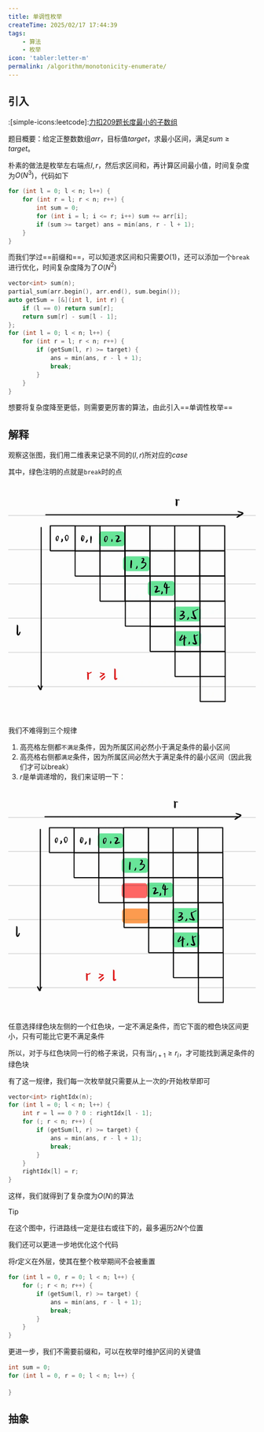 ```yaml
---
title: 单调性枚举
createTime: 2025/02/17 17:44:39
tags:
    - 算法
    - 枚举
icon: 'tabler:letter-m'
permalink: /algorithm/monotonicity-enumerate/
---
```


## 引入

:[simple-icons:leetcode]:[力扣209题长度最小的子数组](https://leetcode.cn/problems/minimum-size-subarray-sum/description/)

题目概要：给定正整数数组$arr$，目标值$target$，求最小区间，满足$sum \geq target$。

朴素的做法是枚举左右端点$l,r$，然后求区间和，再计算区间最小值，时间复杂度为$O(N^3)$，代码如下

```cpp
for (int l = 0; l < n; l++) {
    for (int r = l; r < n; r++) {
        int sum = 0;
        for (int i = l; i <= r; i++) sum += arr[i];
        if (sum >= target) ans = min(ans, r - l + 1);
    }
}
```

而我们学过==前缀和==，可以知道求区间和只需要$O(1)$，还可以添加一个`break`进行优化，时间复杂度降为了$O(N^2)$


```cpp
vector<int> sum(n);
partial_sum(arr.begin(), arr.end(), sum.begin());
auto getSum = [&](int l, int r) {
    if (l == 0) return sum[r];
    return sum[r] - sum[l - 1];
};
for (int l = 0; l < n; l++) {
    for (int r = l; r < n; r++) {
        if (getSum(l, r) >= target) {
            ans = min(ans, r - l + 1);
            break;
        }
    }
}
```

想要将复杂度降至更低，则需要更厉害的算法，由此引入==单调性枚举==

## 解释

观察这张图，我们用二维表来记录不同的$(l,r)$所对应的$case$

其中，绿色注明的点就是`break`时的点

![](img/0217-1.png)

我们不难得到三个规律

1. 高亮格左侧都`不满足`条件，因为所属区间必然小于满足条件的最小区间
2. 高亮格右侧都`满足`条件，因为所属区间必然大于满足条件的最小区间（因此我们才可以break）
3. $r$是单调递增的，我们来证明一下：

![](img/0217-2.png)


任意选择绿色块左侧的一个红色块，一定不满足条件，而它下面的橙色块区间更小，只有可能比它更不满足条件

所以，对于与红色块同一行的格子来说，只有当$r_{i+1} \geq r_i$，才可能找到满足条件的绿色块

有了这一规律，我们每一次枚举就只需要从上一次的$r$开始枚举即可

```cpp
vector<int> rightIdx(n);
for (int l = 0; l < n; l++) {
    int r = l == 0 ? 0 : rightIdx[l - 1];
    for (; r < n; r++) {
        if (getSum(l, r) >= target) {
            ans = min(ans, r - l + 1);
            break;
        }
    }
    rightIdx[l] = r;
}
```
这样，我们就得到了复杂度为$O(N)$的算法

> [!tip]
> 在这个图中，行进路线一定是往右或往下的，最多遍历$2N$个位置

我们还可以更进一步地优化这个代码

将$r$定义在外层，使其在整个枚举期间不会被重置
```cpp
for (int l = 0, r = 0; l < n; l++) {
    for (; r < n; r++) {
        if (getSum(l, r) >= target) {
            ans = min(ans, r - l + 1);
            break;
        }
    }
}
```
更进一步，我们不需要前缀和，可以在枚举时维护区间的关键值

```cpp
int sum = 0;
for (int l = 0, r = 0; l < n; l++) {
    
}
```


## 抽象

